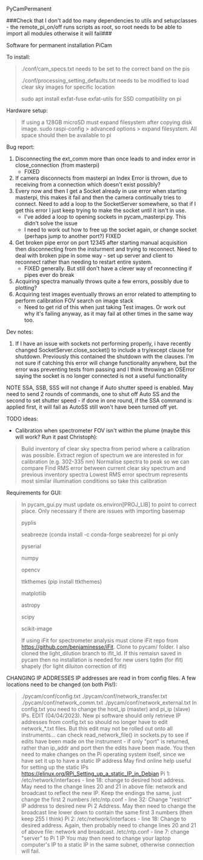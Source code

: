PyCamPermanent

###Check that I don't add too many dependencies to utils and setupclasses - the remote_pi_on/off runs scripts as root, so root needs to be able to import all modules otherwise it will fail###

Software for permanent installation PiCam

To install:
> ./conf/cam_specs.txt needs to be set to the correct band on the pis
>
> ./conf/processing_setting_defaults.txt needs to be modified to load clear sky images for specific location
> 
> sudo apt install exfat-fuse exfat-utils for SSD compatibility on pi

Hardware setup:
> If using a 128GB microSD must expand filesystem after copying disk image. sudo raspi-config > advanced options > expand filesystem. All space should then be available to pi

Bug report:
1. Disconnecting the ext_comm more than once leads to and index error in close_connection (from masterpi)
   - FIXED
2. If camera disconnects from masterpi an Index Error is thrown, due to receiving from a connection which doesn't exist possibly?
3. Every now and then I get a Socket already in use error when starting masterpi, this makes it fail and then the camera continually tries to
connect. Need to add a loop to the SocketServer somewhere, so that if I get this error I just keep trying to make the socket until it isn't in use. 
   - I've added a loop to opening sockets in pycam_masterpi.py. This didn't solve the issue
   - I need to work out how to free up the socket again, or change socket (perhaps jump to another port?) FIXED 
4. Get broken pipe error on port 12345 after starting manual acquisition then disconnecting from the insturment and trying to reconnect.
Need to deal with broken pipe in some way - set up server and client to reconnect rather than needing to restart entire system.
   - FIXED generally. But still don't have a clever way of reconnecting if pipes ever do break
5. Acquiring spectra manually throws quite a few errors, possibly due to plotting? 
6. Acquiring test images eventually throws an error related to attempting to perform calibration FOV search on image stack
   - Need to get rid of this when just taking Test images. Or work out why it's failing anyway, as it may fail at other
   times in the same way too.

Dev notes:
1. If I have an issue with sockets not performing properly, i have recently changed SocketServer.close_socket() to include a 
try/except clause for shutdown. Previously this contained the shutdown with the clauses. I'm not sure if catching this error
will change functionality anywhere, but the error was preventing tests from passing and I think throwing an OSError saying the
socket is no longer connected is not a useful functionality

NOTE SSA, SSB, SSS will not change if Auto shutter speed is enabled. May need to send 2 rounds of commands, one to shut 
off Auto SS and the second to set shutter speed - if done in one round, if the SSA command is applied first, it will 
fail as AutoSS still won't have been turned off yet.

TODO ideas:
 - Calibration when spectrometer FOV isn't within the plume (maybe this will work? Run it past Christoph): 
> Build inventory of clear sky spectra from period where a calibration was possible.
> Extract region of spectrum we are interested in for calibration (e.g. 302-335 nm)
> Normalise spectra to peak so we can compare
> Find RMS error between current clear sky spectrum and previous inventory spectra
> Lowest RMS error spectrum represents most similar illumination conditions so take this calibration 

Requirements for GUI:
> In pycam_gui.py must update os.environ[PROJ_LIB] to point to correct place. Only necessary if there are issues with importing basemap
>
> pyplis
>
> seabreeze (conda install -c conda-forge seabreeze) for pi only
>
> pyserial
>
> numpy
>
> opencv
>
> ttkthemes (pip install ttkthemes)
>
> matplotlib 
>
> astropy
>
> scipy
>
> scikit-image
> 
> If using iFit for spectrometer analysis must clone iFit repo from https://github.com/benjaminesse/iFit. 
> Clone to pycam/ folder. I also cloned the light_dilution branch to ifit_ld. If this remaisn saved in pycam then no installation is needed for new users 
> tqdm (for ifit)
> shapely (for light diluiton correction of ifit)



CHANGING IP ADDRESSES
IP addresses are read in from config files. A few locations need to be changed (on both Pis!):
> ./pycam/conf/config.txt
> ./pycam/conf/network_transfer.txt
> ./pycam/conf/network_comm.txt
> ./pycam/conf/network_external.txt
In config.txt you need to change the host_ip (master) and pi_ip (slave) IPs.
> EDIT (04/04/2023). New pi software should only retrieve IP addresses from config.txt so should no longer have to edit
> network_*.txt files. But this edit may not be rolled out onto all instruments... can check read_network_file() in 
> sockets.py to see if edits have been made on the instrument - if only "port" is returned, rather than ip_addr and port
> then the edits have been made.
You then need to make changes on the Pi operating system itself, since we have set it up to have a static IP address
May find online help useful for setting up the static IPs https://elinux.org/RPi_Setting_up_a_static_IP_in_Debian
Pi 1:
> /etc/network/interfaces - line 18: change to desired host address.
> May need to the change lines 20 and 21 in above file: network and broadcast to reflect the new IP. Keep the endings the same, just change the first 2 numbers
> /etc/ntp.conf - line 32: Change "restrict" IP address to desired new Pi 2 Address. 
> May then need to change the broadcast line lower down to contain the same first 3 numbers (then keep 255 I think)
Pi 2:
> /etc/network/interfaces - line 18: Change to desired address. 
> Again, then probably need to change lines 20 and 21 of above file: network and broadcast.
> /etc/ntp.conf - line 7: change "server" to Pi 1 IP
You may then need to change your laptop computer's IP to a static IP in the same subnet, otherwise connection will fail.